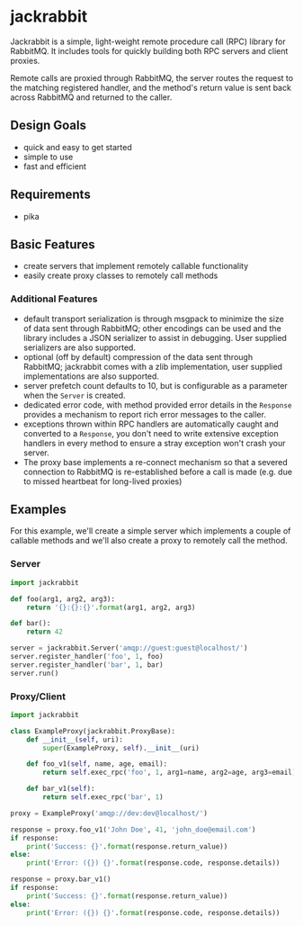# jackrabbit
Jackrabbit is a simple, light-weight remote procedure call (RPC) library for RabbitMQ.
It includes tools for quickly building both RPC servers and client proxies.

Remote calls are proxied through RabbitMQ, the server routes the request to the matching
registered handler, and the method's return value is sent back across RabbitMQ and returned
to the caller.

## Design Goals
- quick and easy to get started
- simple to use
- fast and efficient

## Requirements
- pika

## Basic Features
- create servers that implement remotely callable functionality
- easily create proxy classes to remotely call methods

### Additional Features
- default transport serialization is through msgpack to minimize the size of data sent through RabbitMQ;
other encodings can be used and the library includes a JSON serializer to assist in debugging. User supplied
serializers are also supported.
- optional (off by default) compression of the data sent through RabbitMQ; jackrabbit comes with a zlib
implementation, user supplied implementations are also supported.
- server prefetch count defaults to 10, but is configurable as a parameter when the `Server` is created.
- dedicated error code, with method provided error details in the `Response` provides a mechanism to report
rich error messages to the caller.
- exceptions thrown within RPC handlers are automatically caught and converted to a `Response`, you don't need
to write extensive exception handlers in every method to ensure a stray exception won't crash your server.
- The proxy base implements a re-connect mechanism so that a severed connection to RabbitMQ is re-established before a
call is made (e.g. due to missed heartbeat for long-lived proxies)

## Examples
For this example, we'll create a simple server which implements a couple of callable methods and
we'll also create a proxy to remotely call the method.

### Server
```python
import jackrabbit

def foo(arg1, arg2, arg3):
    return '{}:{}:{}'.format(arg1, arg2, arg3)

def bar():
    return 42

server = jackrabbit.Server('amqp://guest:guest@localhost/')
server.register_handler('foo', 1, foo)
server.register_handler('bar', 1, bar)
server.run()
```

### Proxy/Client
```python
import jackrabbit

class ExampleProxy(jackrabbit.ProxyBase):
    def __init__(self, uri):
        super(ExampleProxy, self).__init__(uri)

    def foo_v1(self, name, age, email):
        return self.exec_rpc('foo', 1, arg1=name, arg2=age, arg3=email)

    def bar_v1(self):
        return self.exec_rpc('bar', 1)

proxy = ExampleProxy('amqp://dev:dev@localhost/')

response = proxy.foo_v1('John Doe', 41, 'john_doe@email.com')
if response:
    print('Success: {}'.format(response.return_value))
else:
    print('Error: ({}) {}'.format(response.code, response.details))

response = proxy.bar_v1()
if response:
    print('Success: {}'.format(response.return_value))
else:
    print('Error: ({}) {}'.format(response.code, response.details))
```


